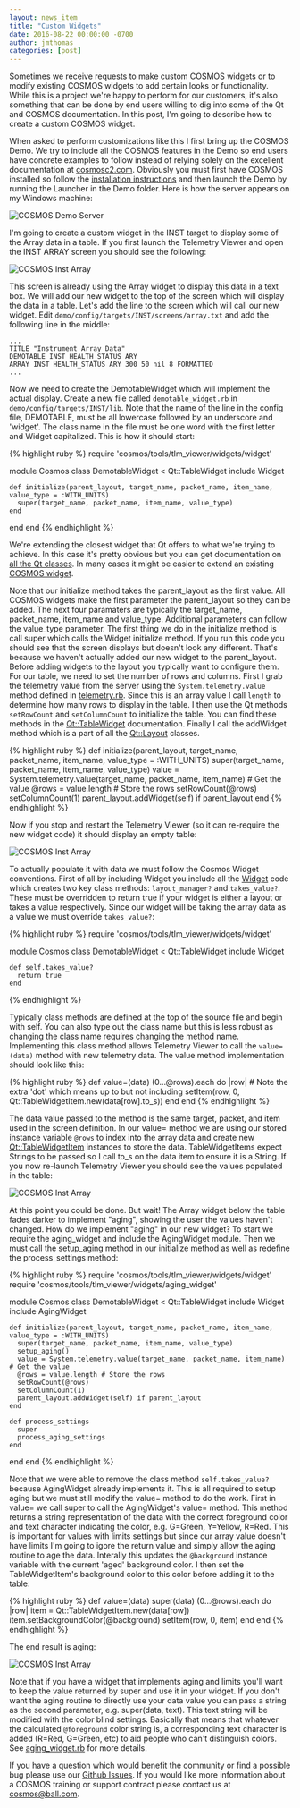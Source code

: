 ```yaml
---
layout: news_item
title: "Custom Widgets"
date: 2016-08-22 00:00:00 -0700
author: jmthomas
categories: [post]
---
```


Sometimes we receive requests to make custom COSMOS widgets or to modify existing COSMOS widgets to add certain looks or functionality. While this is a project we're happy to perform for our customers, it's also something that can be done by end users willing to dig into some of the Qt and COSMOS documentation. In this post, I'm going to describe how to create a custom COSMOS widget.

When asked to perform customizations like this I first bring up the COSMOS Demo. We try to include all the COSMOS features in the Demo so end users have concrete examples to follow instead of relying solely on the excellent documentation at [cosmosc2.com](http://cosmosc2.com/docs/home). Obviously you must first have COSMOS installed so follow the [installation instructions](http://cosmosc2.com/docs/v4/installation/) and then launch the Demo by running the Launcher in the Demo folder. Here is how the server appears on my Windows machine:

![COSMOS Demo Server](/img/2016_08_22_server.png)

I'm going to create a custom widget in the INST target to display some of the Array data in a table. If you first launch the Telemetry Viewer and open the INST ARRAY screen you should see the following:

![COSMOS Inst Array](/img/2016_08_22_inst_array.png)

This screen is already using the Array widget to display this data in a text box. We will add our new widget to the top of the screen which will display the data in a table. Let's add the line to the screen which will call our new widget. Edit `demo/config/targets/INST/screens/array.txt` and add the following line in the middle:

```
...
TITLE "Instrument Array Data"
DEMOTABLE INST HEALTH_STATUS ARY
ARRAY INST HEALTH_STATUS ARY 300 50 nil 8 FORMATTED
...
```

Now we need to create the DemotableWidget which will implement the actual display. Create a new file called `demotable_widget.rb` in `demo/config/targets/INST/lib`. Note that the name of the line in the config file, DEMOTABLE, must be all lowercase followed by an underscore and 'widget'. The class name in the file must be one word with the first letter and Widget capitalized. This is how it should start:

{% highlight ruby %}
require 'cosmos/tools/tlm_viewer/widgets/widget'

module Cosmos
class DemotableWidget < Qt::TableWidget
include Widget

    def initialize(parent_layout, target_name, packet_name, item_name, value_type = :WITH_UNITS)
      super(target_name, packet_name, item_name, value_type)
    end

end
end
{% endhighlight %}

We're extending the closest widget that Qt offers to what we're trying to achieve. In this case it's pretty obvious but you can get documentation on [all the Qt classes](http://doc.qt.io/qt-4.8/classes.html). In many cases it might be easier to extend an existing [COSMOS widget](https://github.com/BallAerospace/COSMOS/tree/master/lib/cosmos/tools/tlm_viewer/widgets).

Note that our initialize method takes the parent_layout as the first value. All COSMOS widgets make the first parameter the parent_layout so they can be added. The next four paramaters are typically the target_name, packet_name, item_name and value_type. Additional parameters can follow the value_type parameter. The first thing we do in the initialize method is call super which calls the Widget initialize method. If you run this code you should see that the screen displays but doesn't look any different. That's because we haven't actually added our new widget to the parent_layout. Before adding widgets to the layout you typically want to configure them. For our table, we need to set the number of rows and columns. First I grab the telemetry value from the server using the `System.telemetry.value` method defined in [telemetry.rb](https://github.com/BallAerospace/COSMOS/blob/cosmos4/lib/cosmos/packets/telemetry.rb). Since this is an array value I call `length` to determine how many rows to display in the table. I then use the Qt methods `setRowCount` and `setColumnCount` to initialize the table. You can find these methods in the [Qt::TableWidget](http://doc.qt.io/qt-4.8/qtablewidget.html) documentation. Finally I call the addWidget method which is a part of all the [Qt::Layout](http://doc.qt.io/qt-4.8/qlayout.html) classes.

{% highlight ruby %}
def initialize(parent_layout, target_name, packet_name, item_name, value_type = :WITH_UNITS)
super(target_name, packet_name, item_name, value_type)
value = System.telemetry.value(target_name, packet_name, item_name) # Get the value
@rows = value.length # Store the rows
setRowCount(@rows)
setColumnCount(1)
parent_layout.addWidget(self) if parent_layout
end
{% endhighlight %}

Now if you stop and restart the Telemetry Viewer (so it can re-require the new widget code) it should display an empty table:

![COSMOS Inst Array](/img/2016_08_22_inst_array2.png)

To actually populate it with data we must follow the Cosmos Widget conventions. First of all by including Widget you include all the [Widget](https://github.com/BallAerospace/COSMOS/blob/cosmos4/lib/cosmos/tools/tlm_viewer/widgets/widget.rb) code which creates two key class methods: `layout_manager?` and `takes_value?`. These must be overridden to return true if your widget is either a layout or takes a value respectively. Since our widget will be taking the array data as a value we must override `takes_value?`:

{% highlight ruby %}
require 'cosmos/tools/tlm_viewer/widgets/widget'

module Cosmos
class DemotableWidget < Qt::TableWidget
include Widget

    def self.takes_value?
      return true
    end

{% endhighlight %}

Typically class methods are defined at the top of the source file and begin with self. You can also type out the class name but this is less robust as changing the class name requires changing the method name. Implementing this class method allows Telemetry Viewer to call the `value=(data)` method with new telemetry data. The value method implementation should look like this:

{% highlight ruby %}
def value=(data)
(0...@rows).each do |row| # Note the extra 'dot' which means up to but not including
setItem(row, 0, Qt::TableWidgetItem.new(data[row].to_s))
end
end
{% endhighlight %}

The data value passed to the method is the same target, packet, and item used in the screen definition. In our value= method we are using our stored instance variable `@rows` to index into the array data and create new [Qt::TableWidgetItem](http://doc.qt.io/qt-4.8/qtablewidgetitem.html) instances to store the data. TableWidgetItems expect Strings to be passed so I call to_s on the data item to ensure it is a String. If you now re-launch Telemetry Viewer you should see the values populated in the table:

![COSMOS Inst Array](/img/2016_08_22_inst_array3.png)

At this point you could be done. But wait! The Array widget below the table fades darker to implement "aging", showing the user the values haven't changed. How do we implement "aging" in our new widget? To start we require the aging_widget and include the AgingWidget module. Then we must call the setup_aging method in our initialize method as well as redefine the process_settings method:

{% highlight ruby %}
require 'cosmos/tools/tlm_viewer/widgets/widget'
require 'cosmos/tools/tlm_viewer/widgets/aging_widget'

module Cosmos
class DemotableWidget < Qt::TableWidget
include Widget
include AgingWidget

    def initialize(parent_layout, target_name, packet_name, item_name, value_type = :WITH_UNITS)
      super(target_name, packet_name, item_name, value_type)
      setup_aging()
      value = System.telemetry.value(target_name, packet_name, item_name) # Get the value
      @rows = value.length # Store the rows
      setRowCount(@rows)
      setColumnCount(1)
      parent_layout.addWidget(self) if parent_layout
    end

    def process_settings
      super
      process_aging_settings
    end

end
end
{% endhighlight %}

Note that we were able to remove the class method `self.takes_value?` because AgingWidget already implements it. This is all required to setup aging but we must still modify the value= method to do the work. First in value= we call super to call the AgingWidget's value= method. This method returns a string representation of the data with the correct foreground color and text character indicating the color, e.g. G=Green, Y=Yellow, R=Red. This is important for values with limits settings but since our array value doesn't have limits I'm going to igore the return value and simply allow the aging routine to age the data. Interally this updates the `@background` instance variable with the current 'aged' background color. I then set the TableWidgetItem's background color to this color before adding it to the table:

{% highlight ruby %}
def value=(data)
super(data)
(0...@rows).each do |row|
item = Qt::TableWidgetItem.new(data[row])
item.setBackgroundColor(@background)
setItem(row, 0, item)
end
end
{% endhighlight %}

The end result is aging:

![COSMOS Inst Array](/img/2016_08_22_inst_array4.png)

Note that if you have a widget that implements aging and limits you'll want to keep the value returned by super and use it in your widget. If you don't want the aging routine to directly use your data value you can pass a string as the second parameter, e.g. super(data, text). This text string will be modified with the color blind settings. Basically that means that whatever the calculated `@foreground` color string is, a corresponding text character is added (R=Red, G=Green, etc) to aid people who can't distinguish colors. See [aging_widget.rb](https://github.com/BallAerospace/COSMOS/blob/cosmos4/lib/cosmos/tools/tlm_viewer/widgets/aging_widget.rb) for more details.

If you have a question which would benefit the community or find a possible bug please use our [Github Issues](https://github.com/BallAerospace/COSMOS/issues). If you would like more information about a COSMOS training or support contract please contact us at <cosmos@ball.com>.
